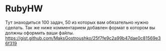 # RubyHW
Тут знаходиться 100 задач, 50 из которых вам обязательно нужно сделать.
Так же ниже комментарием добавлен формат в котором вы должны оформить ваши файлы.
https://gist.github.com/MaksGostroushko/25f7fe9c2a99b47dae0c81569e36f319
